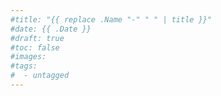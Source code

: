 ```yaml
---
#title: "{{ replace .Name "-" " " | title }}"
#date: {{ .Date }}
#draft: true
#toc: false
#images:
#tags:
#  - untagged
---
```


